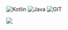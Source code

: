![Kotlin](https://img.shields.io/badge/kotlin-%237F52FF.svg?style=flat&logo=kotlin&logoColor=white) ![Java](https://img.shields.io/badge/java-%23ED8B00.svg?style=flat&logo=openjdk&logoColor=white) ![GIT](https://img.shields.io/badge/Git-%F1502F.svg?style=flat&logo=git&logoColor=white)

![](https://github-readme-stats.vercel.app/api?username=cna-mhmdi&theme=default&hide_border=true&include_all_commits=false&count_private=false)<br/>
